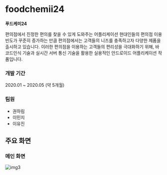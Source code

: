 # foodchemii24


**푸드케미24**

편의점에서 진정한 편의를 찾을 수 있게 도와주는 어플리케이션
현대인들의 편의점 이용 빈도가 꾸준히 증가하는 만큼 편의점에서는 고객들의 니즈를 충족하고자 다양한 제품을 출시하고 있습니다.
이러한 편의점을 이용하는 고객들의 편리성을 극대화하기 위해, 바코드인식 기술과 실시간 서버 통신 기술을 활용한 실용적인 안드로이드 어플리케이션 작품입니다.



### 개발 기간

2020.01 ~ 2020.05 (약 5개월)

### 팀원

- 권하림
- 이민지
- 이유진


## 주요 화면

### 메인 화면
![img3](https://user-images.githubusercontent.com/60768863/129478959-86938e0b-bcc4-4ceb-9a75-58e05abb6282.png)


